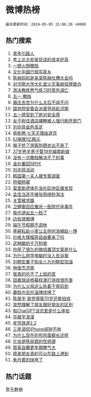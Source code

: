# 微博热榜

`最后更新时间：2024-05-05 15:06:26 +0800`

## 热门搜索

1. [青年引路人](https://m.weibo.cn/search?containerid=100103type%3D1%26t%3D10%26q%3D%23%E9%9D%92%E5%B9%B4%E5%BC%95%E8%B7%AF%E4%BA%BA%23&stream_entry_id=51&isnewpage=1&extparam=seat%3D1%26filter_type%3Drealtimehot%26stream_entry_id%3D51%26c_type%3D51%26q%3D%2523%25E9%259D%2592%25E5%25B9%25B4%25E5%25BC%2595%25E8%25B7%25AF%25E4%25BA%25BA%2523%26dgr%3D0%26cate%3D10103%26pos%3D0%26display_time%3D1714892785%26pre_seqid%3D171489278547701562789)
1. [考上北大却发现读的成本好高](https://m.weibo.cn/search?containerid=100103type%3D1%26t%3D10%26q%3D%23%E8%80%83%E4%B8%8A%E5%8C%97%E5%A4%A7%E5%8D%B4%E5%8F%91%E7%8E%B0%E8%AF%BB%E7%9A%84%E6%88%90%E6%9C%AC%E5%A5%BD%E9%AB%98%23&stream_entry_id=31&isnewpage=1&extparam=seat%3D1%26dgr%3D0%26realpos%3D1%26pos%3D0%26q%3D%2523%25E8%2580%2583%25E4%25B8%258A%25E5%258C%2597%25E5%25A4%25A7%25E5%258D%25B4%25E5%258F%2591%25E7%258E%25B0%25E8%25AF%25BB%25E7%259A%2584%25E6%2588%2590%25E6%259C%25AC%25E5%25A5%25BD%25E9%25AB%2598%2523%26band_rank%3D1%26flag%3D2%26filter_type%3Drealtimehot%26stream_entry_id%3D31%26c_type%3D31%26cate%3D5001%26lcate%3D5001%26display_time%3D1714892785%26pre_seqid%3D171489278547701562789)
1. [一顿火锅撤档](https://m.weibo.cn/search?containerid=100103type%3D1%26t%3D10%26q%3D%23%E4%B8%80%E9%A1%BF%E7%81%AB%E9%94%85%E6%92%A4%E6%A1%A3%23&stream_entry_id=31&isnewpage=1&extparam=seat%3D1%26dgr%3D0%26realpos%3D2%26pos%3D1%26q%3D%2523%25E4%25B8%2580%25E9%25A1%25BF%25E7%2581%25AB%25E9%2594%2585%25E6%2592%25A4%25E6%25A1%25A3%2523%26band_rank%3D2%26flag%3D2%26filter_type%3Drealtimehot%26stream_entry_id%3D31%26c_type%3D31%26cate%3D5001%26lcate%3D5001%26display_time%3D1714892785%26pre_seqid%3D171489278547701562789)
1. [文化中国行我写家乡](https://m.weibo.cn/search?containerid=100103type%3D1%26t%3D10%26q%3D%23%E6%96%87%E5%8C%96%E4%B8%AD%E5%9B%BD%E8%A1%8C%E6%88%91%E5%86%99%E5%AE%B6%E4%B9%A1%23&stream_entry_id=31&isnewpage=1&extparam=seat%3D1%26dgr%3D0%26realpos%3D3%26pos%3D2%26q%3D%2523%25E6%2596%2587%25E5%258C%2596%25E4%25B8%25AD%25E5%259B%25BD%25E8%25A1%258C%25E6%2588%2591%25E5%2586%2599%25E5%25AE%25B6%25E4%25B9%25A1%2523%26band_rank%3D3%26flag%3D0%26filter_type%3Drealtimehot%26stream_entry_id%3D31%26c_type%3D31%26cate%3D5001%26lcate%3D5001%26display_time%3D1714892785%26pre_seqid%3D171489278547701562789)
1. [陈赫妈妈是来录陈赫吐槽大会吗](https://m.weibo.cn/search?containerid=100103type%3D1%26t%3D10%26q%3D%23%E9%99%88%E8%B5%AB%E5%A6%88%E5%A6%88%E6%98%AF%E6%9D%A5%E5%BD%95%E9%99%88%E8%B5%AB%E5%90%90%E6%A7%BD%E5%A4%A7%E4%BC%9A%E5%90%97%23&stream_entry_id=31&isnewpage=1&extparam=seat%3D1%26dgr%3D0%26realpos%3D4%26pos%3D3%26q%3D%2523%25E9%2599%2588%25E8%25B5%25AB%25E5%25A6%2588%25E5%25A6%2588%25E6%2598%25AF%25E6%259D%25A5%25E5%25BD%2595%25E9%2599%2588%25E8%25B5%25AB%25E5%2590%2590%25E6%25A7%25BD%25E5%25A4%25A7%25E4%25BC%259A%25E5%2590%2597%2523%26band_rank%3D4%26flag%3D1%26filter_type%3Drealtimehot%26stream_entry_id%3D31%26c_type%3D31%26cate%3D5001%26lcate%3D5001%26display_time%3D1714892785%26pre_seqid%3D171489278547701562789)
1. [对河南大学大礼堂火灾事故挂牌督办](https://m.weibo.cn/search?containerid=100103type%3D1%26t%3D10%26q%3D%23%E5%AF%B9%E6%B2%B3%E5%8D%97%E5%A4%A7%E5%AD%A6%E5%A4%A7%E7%A4%BC%E5%A0%82%E7%81%AB%E7%81%BE%E4%BA%8B%E6%95%85%E6%8C%82%E7%89%8C%E7%9D%A3%E5%8A%9E%23&stream_entry_id=31&isnewpage=1&extparam=seat%3D1%26dgr%3D0%26realpos%3D5%26pos%3D4%26q%3D%2523%25E5%25AF%25B9%25E6%25B2%25B3%25E5%258D%2597%25E5%25A4%25A7%25E5%25AD%25A6%25E5%25A4%25A7%25E7%25A4%25BC%25E5%25A0%2582%25E7%2581%25AB%25E7%2581%25BE%25E4%25BA%258B%25E6%2595%2585%25E6%258C%2582%25E7%2589%258C%25E7%259D%25A3%25E5%258A%259E%2523%26band_rank%3D5%26flag%3D1%26filter_type%3Drealtimehot%26stream_entry_id%3D31%26c_type%3D31%26cate%3D5001%26lcate%3D5001%26display_time%3D1714892785%26pre_seqid%3D171489278547701562789)
1. [游泳教练憋气练习时意外溺亡](https://m.weibo.cn/search?containerid=100103type%3D1%26t%3D10%26q%3D%23%E6%B8%B8%E6%B3%B3%E6%95%99%E7%BB%83%E6%86%8B%E6%B0%94%E7%BB%83%E4%B9%A0%E6%97%B6%E6%84%8F%E5%A4%96%E6%BA%BA%E4%BA%A1%23&stream_entry_id=31&isnewpage=1&extparam=seat%3D1%26dgr%3D0%26realpos%3D6%26pos%3D5%26q%3D%2523%25E6%25B8%25B8%25E6%25B3%25B3%25E6%2595%2599%25E7%25BB%2583%25E6%2586%258B%25E6%25B0%2594%25E7%25BB%2583%25E4%25B9%25A0%25E6%2597%25B6%25E6%2584%258F%25E5%25A4%2596%25E6%25BA%25BA%25E4%25BA%25A1%2523%26band_rank%3D6%26flag%3D0%26filter_type%3Drealtimehot%26stream_entry_id%3D31%26c_type%3D31%26cate%3D5001%26lcate%3D5001%26display_time%3D1714892785%26pre_seqid%3D171489278547701562789)
1. [五一 撤档](https://m.weibo.cn/search?containerid=100103type%3D1%26t%3D10%26q%3D%E4%BA%94%E4%B8%80+%E6%92%A4%E6%A1%A3&stream_entry_id=31&isnewpage=1&extparam=seat%3D1%26dgr%3D0%26realpos%3D7%26pos%3D6%26q%3D%25E4%25BA%2594%25E4%25B8%2580%2520%25E6%2592%25A4%25E6%25A1%25A3%26band_rank%3D7%26flag%3D0%26filter_type%3Drealtimehot%26stream_entry_id%3D31%26c_type%3D31%26cate%3D5001%26lcate%3D5001%26display_time%3D1714892785%26pre_seqid%3D171489278547701562789)
1. [眉庄去世为什么太后不闻不问](https://m.weibo.cn/search?containerid=100103type%3D1%26t%3D10%26q%3D%23%E7%9C%89%E5%BA%84%E5%8E%BB%E4%B8%96%E4%B8%BA%E4%BB%80%E4%B9%88%E5%A4%AA%E5%90%8E%E4%B8%8D%E9%97%BB%E4%B8%8D%E9%97%AE%23&stream_entry_id=31&isnewpage=1&extparam=seat%3D1%26dgr%3D0%26realpos%3D8%26pos%3D7%26q%3D%2523%25E7%259C%2589%25E5%25BA%2584%25E5%258E%25BB%25E4%25B8%2596%25E4%25B8%25BA%25E4%25BB%2580%25E4%25B9%2588%25E5%25A4%25AA%25E5%2590%258E%25E4%25B8%258D%25E9%2597%25BB%25E4%25B8%258D%25E9%2597%25AE%2523%26band_rank%3D8%26flag%3D1%26filter_type%3Drealtimehot%26stream_entry_id%3D31%26c_type%3D31%26cate%3D5001%26lcate%3D5001%26display_time%3D1714892785%26pre_seqid%3D171489278547701562789)
1. [国务院安委会派督导组赴河南](https://m.weibo.cn/search?containerid=100103type%3D1%26t%3D10%26q%3D%23%E5%9B%BD%E5%8A%A1%E9%99%A2%E5%AE%89%E5%A7%94%E4%BC%9A%E6%B4%BE%E7%9D%A3%E5%AF%BC%E7%BB%84%E8%B5%B4%E6%B2%B3%E5%8D%97%23&stream_entry_id=31&isnewpage=1&extparam=seat%3D1%26dgr%3D0%26realpos%3D9%26pos%3D8%26q%3D%2523%25E5%259B%25BD%25E5%258A%25A1%25E9%2599%25A2%25E5%25AE%2589%25E5%25A7%2594%25E4%25BC%259A%25E6%25B4%25BE%25E7%259D%25A3%25E5%25AF%25BC%25E7%25BB%2584%25E8%25B5%25B4%25E6%25B2%25B3%25E5%258D%2597%2523%26band_rank%3D9%26flag%3D1%26filter_type%3Drealtimehot%26stream_entry_id%3D31%26c_type%3D31%26cate%3D5001%26lcate%3D5001%26display_time%3D1714892785%26pre_seqid%3D171489278547701562789)
1. [五一感受到了绝对安全感](https://m.weibo.cn/search?containerid=100103type%3D1%26t%3D10%26q%3D%23%E4%BA%94%E4%B8%80%E6%84%9F%E5%8F%97%E5%88%B0%E4%BA%86%E7%BB%9D%E5%AF%B9%E5%AE%89%E5%85%A8%E6%84%9F%23&stream_entry_id=31&isnewpage=1&extparam=seat%3D1%26dgr%3D0%26realpos%3D10%26pos%3D9%26q%3D%2523%25E4%25BA%2594%25E4%25B8%2580%25E6%2584%259F%25E5%258F%2597%25E5%2588%25B0%25E4%25BA%2586%25E7%25BB%259D%25E5%25AF%25B9%25E5%25AE%2589%25E5%2585%25A8%25E6%2584%259F%2523%26band_rank%3D10%26flag%3D32768%26filter_type%3Drealtimehot%26stream_entry_id%3D31%26c_type%3D31%26cate%3D5001%26lcate%3D5001%26display_time%3D1714892785%26pre_seqid%3D171489278547701562789)
1. [女子称住酒店裸睡被人强行刷开房门](https://m.weibo.cn/search?containerid=100103type%3D1%26t%3D10%26q%3D%23%E5%A5%B3%E5%AD%90%E7%A7%B0%E4%BD%8F%E9%85%92%E5%BA%97%E8%A3%B8%E7%9D%A1%E8%A2%AB%E4%BA%BA%E5%BC%BA%E8%A1%8C%E5%88%B7%E5%BC%80%E6%88%BF%E9%97%A8%23&stream_entry_id=31&isnewpage=1&extparam=seat%3D1%26dgr%3D0%26realpos%3D11%26pos%3D10%26q%3D%2523%25E5%25A5%25B3%25E5%25AD%2590%25E7%25A7%25B0%25E4%25BD%258F%25E9%2585%2592%25E5%25BA%2597%25E8%25A3%25B8%25E7%259D%25A1%25E8%25A2%25AB%25E4%25BA%25BA%25E5%25BC%25BA%25E8%25A1%258C%25E5%2588%25B7%25E5%25BC%2580%25E6%2588%25BF%25E9%2597%25A8%2523%26band_rank%3D11%26flag%3D1%26filter_type%3Drealtimehot%26stream_entry_id%3D31%26c_type%3D31%26cate%3D5001%26lcate%3D5001%26display_time%3D1714892785%26pre_seqid%3D171489278547701562789)
1. [刘亦菲金色高定](https://m.weibo.cn/search?containerid=100103type%3D1%26t%3D10%26q%3D%23%E5%88%98%E4%BA%A6%E8%8F%B2%E9%87%91%E8%89%B2%E9%AB%98%E5%AE%9A%23&stream_entry_id=31&isnewpage=1&extparam=seat%3D1%26dgr%3D0%26realpos%3D12%26pos%3D11%26q%3D%2523%25E5%2588%2598%25E4%25BA%25A6%25E8%258F%25B2%25E9%2587%2591%25E8%2589%25B2%25E9%25AB%2598%25E5%25AE%259A%2523%26band_rank%3D12%26flag%3D1%26filter_type%3Drealtimehot%26stream_entry_id%3D31%26c_type%3D31%26cate%3D5001%26lcate%3D5001%26display_time%3D1714892785%26pre_seqid%3D171489278547701562789)
1. [电影圈 七天无理由退货](https://m.weibo.cn/search?containerid=100103type%3D1%26t%3D10%26q%3D%E7%94%B5%E5%BD%B1%E5%9C%88+%E4%B8%83%E5%A4%A9%E6%97%A0%E7%90%86%E7%94%B1%E9%80%80%E8%B4%A7&stream_entry_id=31&isnewpage=1&extparam=seat%3D1%26dgr%3D0%26realpos%3D13%26pos%3D12%26q%3D%25E7%2594%25B5%25E5%25BD%25B1%25E5%259C%2588%2520%25E4%25B8%2583%25E5%25A4%25A9%25E6%2597%25A0%25E7%2590%2586%25E7%2594%25B1%25E9%2580%2580%25E8%25B4%25A7%26band_rank%3D13%26flag%3D2%26filter_type%3Drealtimehot%26stream_entry_id%3D31%26c_type%3D31%26cate%3D5001%26lcate%3D5001%26display_time%3D1714892785%26pre_seqid%3D171489278547701562789)
1. [IU捐赠1亿韩元](https://m.weibo.cn/search?containerid=100103type%3D1%26t%3D10%26q%3D%23IU%E6%8D%90%E8%B5%A01%E4%BA%BF%E9%9F%A9%E5%85%83%23&stream_entry_id=31&isnewpage=1&extparam=seat%3D1%26dgr%3D0%26realpos%3D14%26pos%3D13%26q%3D%2523IU%25E6%258D%2590%25E8%25B5%25A01%25E4%25BA%25BF%25E9%259F%25A9%25E5%2585%2583%2523%26band_rank%3D14%26flag%3D1%26filter_type%3Drealtimehot%26stream_entry_id%3D31%26c_type%3D31%26cate%3D5001%26lcate%3D5001%26display_time%3D1714892785%26pre_seqid%3D171489278547701562789)
1. [猴子抢了游客防晒衣出不来了](https://m.weibo.cn/search?containerid=100103type%3D1%26t%3D10%26q%3D%E7%8C%B4%E5%AD%90%E6%8A%A2%E4%BA%86%E6%B8%B8%E5%AE%A2%E9%98%B2%E6%99%92%E8%A1%A3%E5%87%BA%E4%B8%8D%E6%9D%A5%E4%BA%86&stream_entry_id=31&isnewpage=1&extparam=seat%3D1%26dgr%3D0%26realpos%3D15%26pos%3D14%26q%3D%25E7%258C%25B4%25E5%25AD%2590%25E6%258A%25A2%25E4%25BA%2586%25E6%25B8%25B8%25E5%25AE%25A2%25E9%2598%25B2%25E6%2599%2592%25E8%25A1%25A3%25E5%2587%25BA%25E4%25B8%258D%25E6%259D%25A5%25E4%25BA%2586%26band_rank%3D15%26flag%3D0%26filter_type%3Drealtimehot%26stream_entry_id%3D31%26c_type%3D31%26cate%3D5001%26lcate%3D5001%26display_time%3D1714892785%26pre_seqid%3D171489278547701562789)
1. [37岁养羊男子娶19岁越南新娘](https://m.weibo.cn/search?containerid=100103type%3D1%26t%3D10%26q%3D%2337%E5%B2%81%E5%85%BB%E7%BE%8A%E7%94%B7%E5%AD%90%E5%A8%B619%E5%B2%81%E8%B6%8A%E5%8D%97%E6%96%B0%E5%A8%98%23&stream_entry_id=31&isnewpage=1&extparam=seat%3D1%26dgr%3D0%26realpos%3D16%26pos%3D15%26q%3D%252337%25E5%25B2%2581%25E5%2585%25BB%25E7%25BE%258A%25E7%2594%25B7%25E5%25AD%2590%25E5%25A8%25B619%25E5%25B2%2581%25E8%25B6%258A%25E5%258D%2597%25E6%2596%25B0%25E5%25A8%2598%2523%26band_rank%3D16%26flag%3D0%26filter_type%3Drealtimehot%26stream_entry_id%3D31%26c_type%3D31%26cate%3D5001%26lcate%3D5001%26display_time%3D1714892785%26pre_seqid%3D171489278547701562789)
1. [没有一次撤档解决不了的事](https://m.weibo.cn/search?containerid=100103type%3D1%26t%3D10%26q%3D%E6%B2%A1%E6%9C%89%E4%B8%80%E6%AC%A1%E6%92%A4%E6%A1%A3%E8%A7%A3%E5%86%B3%E4%B8%8D%E4%BA%86%E7%9A%84%E4%BA%8B&stream_entry_id=31&isnewpage=1&extparam=seat%3D1%26dgr%3D0%26realpos%3D17%26pos%3D16%26q%3D%25E6%25B2%25A1%25E6%259C%2589%25E4%25B8%2580%25E6%25AC%25A1%25E6%2592%25A4%25E6%25A1%25A3%25E8%25A7%25A3%25E5%2586%25B3%25E4%25B8%258D%25E4%25BA%2586%25E7%259A%2584%25E4%25BA%258B%26band_rank%3D17%26flag%3D0%26filter_type%3Drealtimehot%26stream_entry_id%3D31%26c_type%3D31%26cate%3D5001%26lcate%3D5001%26display_time%3D1714892785%26pre_seqid%3D171489278547701562789)
1. [金价重回5时代](https://m.weibo.cn/search?containerid=100103type%3D1%26t%3D10%26q%3D%23%E9%87%91%E4%BB%B7%E9%87%8D%E5%9B%9E5%E6%97%B6%E4%BB%A3%23&stream_entry_id=31&isnewpage=1&extparam=seat%3D1%26dgr%3D0%26realpos%3D18%26pos%3D17%26q%3D%2523%25E9%2587%2591%25E4%25BB%25B7%25E9%2587%258D%25E5%259B%259E5%25E6%2597%25B6%25E4%25BB%25A3%2523%26band_rank%3D18%26flag%3D1%26filter_type%3Drealtimehot%26stream_entry_id%3D31%26c_type%3D31%26cate%3D5001%26lcate%3D5001%26display_time%3D1714892785%26pre_seqid%3D171489278547701562789)
1. [刘亦菲活动](https://m.weibo.cn/search?containerid=100103type%3D1%26t%3D10%26q%3D%E5%88%98%E4%BA%A6%E8%8F%B2%E6%B4%BB%E5%8A%A8&stream_entry_id=31&isnewpage=1&extparam=seat%3D1%26dgr%3D0%26realpos%3D19%26pos%3D18%26q%3D%25E5%2588%2598%25E4%25BA%25A6%25E8%258F%25B2%25E6%25B4%25BB%25E5%258A%25A8%26band_rank%3D19%26flag%3D1%26filter_type%3Drealtimehot%26stream_entry_id%3D31%26c_type%3D31%26cate%3D5001%26lcate%3D5001%26display_time%3D1714892785%26pre_seqid%3D171489278547701562789)
1. [韩国第一夫人被专案调查](https://m.weibo.cn/search?containerid=100103type%3D1%26t%3D10%26q%3D%23%E9%9F%A9%E5%9B%BD%E7%AC%AC%E4%B8%80%E5%A4%AB%E4%BA%BA%E8%A2%AB%E4%B8%93%E6%A1%88%E8%B0%83%E6%9F%A5%23&stream_entry_id=31&isnewpage=1&extparam=seat%3D1%26dgr%3D0%26realpos%3D20%26pos%3D19%26q%3D%2523%25E9%259F%25A9%25E5%259B%25BD%25E7%25AC%25AC%25E4%25B8%2580%25E5%25A4%25AB%25E4%25BA%25BA%25E8%25A2%25AB%25E4%25B8%2593%25E6%25A1%2588%25E8%25B0%2583%25E6%259F%25A5%2523%26band_rank%3D20%26flag%3D0%26filter_type%3Drealtimehot%26stream_entry_id%3D31%26c_type%3D31%26cate%3D5001%26lcate%3D5001%26display_time%3D1714892785%26pre_seqid%3D171489278547701562789)
1. [短裙杨幂](https://m.weibo.cn/search?containerid=100103type%3D1%26t%3D10%26q%3D%23%E7%9F%AD%E8%A3%99%E6%9D%A8%E5%B9%82%23&stream_entry_id=31&isnewpage=1&extparam=seat%3D1%26dgr%3D0%26realpos%3D21%26pos%3D20%26q%3D%2523%25E7%259F%25AD%25E8%25A3%2599%25E6%259D%25A8%25E5%25B9%2582%2523%26band_rank%3D21%26flag%3D0%26filter_type%3Drealtimehot%26stream_entry_id%3D31%26c_type%3D31%26cate%3D5001%26lcate%3D5001%26display_time%3D1714892785%26pre_seqid%3D171489278547701562789)
1. [莫里斯遗体在洛杉矶地区被发现](https://m.weibo.cn/search?containerid=100103type%3D1%26t%3D10%26q%3D%23%E8%8E%AB%E9%87%8C%E6%96%AF%E9%81%97%E4%BD%93%E5%9C%A8%E6%B4%9B%E6%9D%89%E7%9F%B6%E5%9C%B0%E5%8C%BA%E8%A2%AB%E5%8F%91%E7%8E%B0%23&stream_entry_id=31&isnewpage=1&extparam=seat%3D1%26dgr%3D0%26realpos%3D22%26pos%3D21%26q%3D%2523%25E8%258E%25AB%25E9%2587%258C%25E6%2596%25AF%25E9%2581%2597%25E4%25BD%2593%25E5%259C%25A8%25E6%25B4%259B%25E6%259D%2589%25E7%259F%25B6%25E5%259C%25B0%25E5%258C%25BA%25E8%25A2%25AB%25E5%258F%2591%25E7%258E%25B0%2523%26band_rank%3D22%26flag%3D0%26filter_type%3Drealtimehot%26stream_entry_id%3D31%26c_type%3D31%26cate%3D5001%26lcate%3D5001%26display_time%3D1714892785%26pre_seqid%3D171489278547701562789)
1. [孟佳当选手被张雨绮秒淘汰](https://m.weibo.cn/search?containerid=100103type%3D1%26t%3D10%26q%3D%23%E5%AD%9F%E4%BD%B3%E5%BD%93%E9%80%89%E6%89%8B%E8%A2%AB%E5%BC%A0%E9%9B%A8%E7%BB%AE%E7%A7%92%E6%B7%98%E6%B1%B0%23&stream_entry_id=31&isnewpage=1&extparam=seat%3D1%26dgr%3D0%26realpos%3D23%26pos%3D22%26q%3D%2523%25E5%25AD%259F%25E4%25BD%25B3%25E5%25BD%2593%25E9%2580%2589%25E6%2589%258B%25E8%25A2%25AB%25E5%25BC%25A0%25E9%259B%25A8%25E7%25BB%25AE%25E7%25A7%2592%25E6%25B7%2598%25E6%25B1%25B0%2523%26band_rank%3D23%26flag%3D1%26filter_type%3Drealtimehot%26stream_entry_id%3D31%26c_type%3D31%26cate%3D5001%26lcate%3D5001%26display_time%3D1714892785%26pre_seqid%3D171489278547701562789)
1. [关雪被求婚](https://m.weibo.cn/search?containerid=100103type%3D1%26t%3D10%26q%3D%23%E5%85%B3%E9%9B%AA%E8%A2%AB%E6%B1%82%E5%A9%9A%23&stream_entry_id=31&isnewpage=1&extparam=seat%3D1%26dgr%3D0%26realpos%3D24%26pos%3D23%26q%3D%2523%25E5%2585%25B3%25E9%259B%25AA%25E8%25A2%25AB%25E6%25B1%2582%25E5%25A9%259A%2523%26band_rank%3D24%26flag%3D1%26filter_type%3Drealtimehot%26stream_entry_id%3D31%26c_type%3D31%26cate%3D5001%26lcate%3D5001%26display_time%3D1714892785%26pre_seqid%3D171489278547701562789)
1. [卫健委回应重庆一医院代孕事件](https://m.weibo.cn/search?containerid=100103type%3D1%26t%3D10%26q%3D%23%E5%8D%AB%E5%81%A5%E5%A7%94%E5%9B%9E%E5%BA%94%E9%87%8D%E5%BA%86%E4%B8%80%E5%8C%BB%E9%99%A2%E4%BB%A3%E5%AD%95%E4%BA%8B%E4%BB%B6%23&stream_entry_id=31&isnewpage=1&extparam=seat%3D1%26dgr%3D0%26realpos%3D25%26pos%3D24%26q%3D%2523%25E5%258D%25AB%25E5%2581%25A5%25E5%25A7%2594%25E5%259B%259E%25E5%25BA%2594%25E9%2587%258D%25E5%25BA%2586%25E4%25B8%2580%25E5%258C%25BB%25E9%2599%25A2%25E4%25BB%25A3%25E5%25AD%2595%25E4%25BA%258B%25E4%25BB%25B6%2523%26band_rank%3D25%26flag%3D1%26filter_type%3Drealtimehot%26stream_entry_id%3D31%26c_type%3D31%26cate%3D5001%26lcate%3D5001%26display_time%3D1714892785%26pre_seqid%3D171489278547701562789)
1. [我也退出五一档了](https://m.weibo.cn/search?containerid=100103type%3D1%26t%3D10%26q%3D%23%E6%88%91%E4%B9%9F%E9%80%80%E5%87%BA%E4%BA%94%E4%B8%80%E6%A1%A3%E4%BA%86%23&stream_entry_id=31&isnewpage=1&extparam=seat%3D1%26dgr%3D0%26realpos%3D26%26pos%3D25%26q%3D%2523%25E6%2588%2591%25E4%25B9%259F%25E9%2580%2580%25E5%2587%25BA%25E4%25BA%2594%25E4%25B8%2580%25E6%25A1%25A3%25E4%25BA%2586%2523%26band_rank%3D26%26flag%3D1%26filter_type%3Drealtimehot%26stream_entry_id%3D31%26c_type%3D31%26cate%3D5001%26lcate%3D5001%26display_time%3D1714892785%26pre_seqid%3D171489278547701562789)
1. [边伯贤微博](https://m.weibo.cn/search?containerid=100103type%3D1%26t%3D10%26q%3D%E8%BE%B9%E4%BC%AF%E8%B4%A4%E5%BE%AE%E5%8D%9A&stream_entry_id=31&isnewpage=1&extparam=seat%3D1%26dgr%3D0%26realpos%3D27%26pos%3D26%26q%3D%25E8%25BE%25B9%25E4%25BC%25AF%25E8%25B4%25A4%25E5%25BE%25AE%25E5%258D%259A%26band_rank%3D27%26flag%3D0%26filter_type%3Drealtimehot%26stream_entry_id%3D31%26c_type%3D31%26cate%3D5001%26lcate%3D5001%26display_time%3D1714892785%26pre_seqid%3D171489278547701562789)
1. [端午节假期不调休](https://m.weibo.cn/search?containerid=100103type%3D1%26t%3D10%26q%3D%23%E7%AB%AF%E5%8D%88%E8%8A%82%E5%81%87%E6%9C%9F%E4%B8%8D%E8%B0%83%E4%BC%91%23&stream_entry_id=31&isnewpage=1&extparam=seat%3D1%26dgr%3D0%26realpos%3D28%26pos%3D27%26q%3D%2523%25E7%25AB%25AF%25E5%258D%2588%25E8%258A%2582%25E5%2581%2587%25E6%259C%259F%25E4%25B8%258D%25E8%25B0%2583%25E4%25BC%2591%2523%26band_rank%3D28%26flag%3D0%26filter_type%3Drealtimehot%26stream_entry_id%3D31%26c_type%3D31%26cate%3D5001%26lcate%3D5001%26display_time%3D1714892785%26pre_seqid%3D171489278547701562789)
1. [李耕耘赵小童公主抱何浩楠赵一博](https://m.weibo.cn/search?containerid=100103type%3D1%26t%3D10%26q%3D%23%E6%9D%8E%E8%80%95%E8%80%98%E8%B5%B5%E5%B0%8F%E7%AB%A5%E5%85%AC%E4%B8%BB%E6%8A%B1%E4%BD%95%E6%B5%A9%E6%A5%A0%E8%B5%B5%E4%B8%80%E5%8D%9A%23&stream_entry_id=31&isnewpage=1&extparam=seat%3D1%26dgr%3D0%26realpos%3D29%26pos%3D28%26q%3D%2523%25E6%259D%258E%25E8%2580%2595%25E8%2580%2598%25E8%25B5%25B5%25E5%25B0%258F%25E7%25AB%25A5%25E5%2585%25AC%25E4%25B8%25BB%25E6%258A%25B1%25E4%25BD%2595%25E6%25B5%25A9%25E6%25A5%25A0%25E8%25B5%25B5%25E4%25B8%2580%25E5%258D%259A%2523%26band_rank%3D29%26flag%3D1%26filter_type%3Drealtimehot%26stream_entry_id%3D31%26c_type%3D31%26cate%3D5001%26lcate%3D5001%26display_time%3D1714892785%26pre_seqid%3D171489278547701562789)
1. [价格大降榴莲自由要来了吗](https://m.weibo.cn/search?containerid=100103type%3D1%26t%3D10%26q%3D%23%E4%BB%B7%E6%A0%BC%E5%A4%A7%E9%99%8D%E6%A6%B4%E8%8E%B2%E8%87%AA%E7%94%B1%E8%A6%81%E6%9D%A5%E4%BA%86%E5%90%97%23&stream_entry_id=31&isnewpage=1&extparam=seat%3D1%26dgr%3D0%26realpos%3D30%26pos%3D29%26q%3D%2523%25E4%25BB%25B7%25E6%25A0%25BC%25E5%25A4%25A7%25E9%2599%258D%25E6%25A6%25B4%25E8%258E%25B2%25E8%2587%25AA%25E7%2594%25B1%25E8%25A6%2581%25E6%259D%25A5%25E4%25BA%2586%25E5%2590%2597%2523%26band_rank%3D30%26flag%3D1%26filter_type%3Drealtimehot%26stream_entry_id%3D31%26c_type%3D31%26cate%3D5001%26lcate%3D5001%26display_time%3D1714892785%26pre_seqid%3D171489278547701562789)
1. [这种酸奶千万别喝](https://m.weibo.cn/search?containerid=100103type%3D1%26t%3D10%26q%3D%23%E8%BF%99%E7%A7%8D%E9%85%B8%E5%A5%B6%E5%8D%83%E4%B8%87%E5%88%AB%E5%96%9D%23&stream_entry_id=31&isnewpage=1&extparam=seat%3D1%26dgr%3D0%26realpos%3D31%26pos%3D30%26q%3D%2523%25E8%25BF%2599%25E7%25A7%258D%25E9%2585%25B8%25E5%25A5%25B6%25E5%258D%2583%25E4%25B8%2587%25E5%2588%25AB%25E5%2596%259D%2523%26band_rank%3D31%26flag%3D1%26filter_type%3Drealtimehot%26stream_entry_id%3D31%26c_type%3D31%26cate%3D5001%26lcate%3D5001%26display_time%3D1714892785%26pre_seqid%3D171489278547701562789)
1. [你用了很久的微信置顶文案是什么](https://m.weibo.cn/search?containerid=100103type%3D1%26t%3D10%26q%3D%23%E4%BD%A0%E7%94%A8%E4%BA%86%E5%BE%88%E4%B9%85%E7%9A%84%E5%BE%AE%E4%BF%A1%E7%BD%AE%E9%A1%B6%E6%96%87%E6%A1%88%E6%98%AF%E4%BB%80%E4%B9%88%23&stream_entry_id=31&isnewpage=1&extparam=seat%3D1%26dgr%3D0%26realpos%3D32%26pos%3D31%26q%3D%2523%25E4%25BD%25A0%25E7%2594%25A8%25E4%25BA%2586%25E5%25BE%2588%25E4%25B9%2585%25E7%259A%2584%25E5%25BE%25AE%25E4%25BF%25A1%25E7%25BD%25AE%25E9%25A1%25B6%25E6%2596%2587%25E6%25A1%2588%25E6%2598%25AF%25E4%25BB%2580%25E4%25B9%2588%2523%26band_rank%3D32%26flag%3D0%26filter_type%3Drealtimehot%26stream_entry_id%3D31%26c_type%3D31%26cate%3D5001%26lcate%3D5001%26display_time%3D1714892785%26pre_seqid%3D171489278547701562789)
1. [为什么刚学电脑时没人告诉我](https://m.weibo.cn/search?containerid=100103type%3D1%26t%3D10%26q%3D%E4%B8%BA%E4%BB%80%E4%B9%88%E5%88%9A%E5%AD%A6%E7%94%B5%E8%84%91%E6%97%B6%E6%B2%A1%E4%BA%BA%E5%91%8A%E8%AF%89%E6%88%91&stream_entry_id=31&isnewpage=1&extparam=seat%3D1%26dgr%3D0%26realpos%3D33%26pos%3D32%26q%3D%25E4%25B8%25BA%25E4%25BB%2580%25E4%25B9%2588%25E5%2588%259A%25E5%25AD%25A6%25E7%2594%25B5%25E8%2584%2591%25E6%2597%25B6%25E6%25B2%25A1%25E4%25BA%25BA%25E5%2591%258A%25E8%25AF%2589%25E6%2588%2591%26band_rank%3D33%26flag%3D0%26filter_type%3Drealtimehot%26stream_entry_id%3D31%26c_type%3D31%26cate%3D5001%26lcate%3D5001%26display_time%3D1714892785%26pre_seqid%3D171489278547701562789)
1. [刘畊宏妻子和女儿为刘畊宏加油](https://m.weibo.cn/search?containerid=100103type%3D1%26t%3D10%26q%3D%23%E5%88%98%E7%95%8A%E5%AE%8F%E5%A6%BB%E5%AD%90%E5%92%8C%E5%A5%B3%E5%84%BF%E4%B8%BA%E5%88%98%E7%95%8A%E5%AE%8F%E5%8A%A0%E6%B2%B9%23&stream_entry_id=31&isnewpage=1&extparam=seat%3D1%26dgr%3D0%26realpos%3D34%26pos%3D33%26q%3D%2523%25E5%2588%2598%25E7%2595%258A%25E5%25AE%258F%25E5%25A6%25BB%25E5%25AD%2590%25E5%2592%258C%25E5%25A5%25B3%25E5%2584%25BF%25E4%25B8%25BA%25E5%2588%2598%25E7%2595%258A%25E5%25AE%258F%25E5%258A%25A0%25E6%25B2%25B9%2523%26band_rank%3D34%26flag%3D1%26filter_type%3Drealtimehot%26stream_entry_id%3D31%26c_type%3D31%26cate%3D5001%26lcate%3D5001%26display_time%3D1714892785%26pre_seqid%3D171489278547701562789)
1. [林俊杰济南](https://m.weibo.cn/search?containerid=100103type%3D1%26t%3D10%26q%3D%E6%9E%97%E4%BF%8A%E6%9D%B0%E6%B5%8E%E5%8D%97&stream_entry_id=31&isnewpage=1&extparam=seat%3D1%26dgr%3D0%26realpos%3D35%26pos%3D34%26q%3D%25E6%259E%2597%25E4%25BF%258A%25E6%259D%25B0%25E6%25B5%258E%25E5%258D%2597%26band_rank%3D35%26flag%3D1%26filter_type%3Drealtimehot%26stream_entry_id%3D31%26c_type%3D31%26cate%3D5001%26lcate%3D5001%26display_time%3D1714892785%26pre_seqid%3D171489278547701562789)
1. [我真的吃不了上班的苦](https://m.weibo.cn/search?containerid=100103type%3D1%26t%3D10%26q%3D%23%E6%88%91%E7%9C%9F%E7%9A%84%E5%90%83%E4%B8%8D%E4%BA%86%E4%B8%8A%E7%8F%AD%E7%9A%84%E8%8B%A6%23&stream_entry_id=31&isnewpage=1&extparam=seat%3D1%26dgr%3D0%26realpos%3D36%26pos%3D35%26q%3D%2523%25E6%2588%2591%25E7%259C%259F%25E7%259A%2584%25E5%2590%2583%25E4%25B8%258D%25E4%25BA%2586%25E4%25B8%258A%25E7%258F%25AD%25E7%259A%2584%25E8%258B%25A6%2523%26band_rank%3D36%26flag%3D1%26filter_type%3Drealtimehot%26stream_entry_id%3D31%26c_type%3D31%26cate%3D5001%26lcate%3D5001%26display_time%3D1714892785%26pre_seqid%3D171489278547701562789)
1. [田嘉瑞说杨幂程潇打游戏很厉害](https://m.weibo.cn/search?containerid=100103type%3D1%26t%3D10%26q%3D%23%E7%94%B0%E5%98%89%E7%91%9E%E8%AF%B4%E6%9D%A8%E5%B9%82%E7%A8%8B%E6%BD%87%E6%89%93%E6%B8%B8%E6%88%8F%E5%BE%88%E5%8E%89%E5%AE%B3%23&stream_entry_id=31&isnewpage=1&extparam=seat%3D1%26dgr%3D0%26realpos%3D37%26pos%3D36%26q%3D%2523%25E7%2594%25B0%25E5%2598%2589%25E7%2591%259E%25E8%25AF%25B4%25E6%259D%25A8%25E5%25B9%2582%25E7%25A8%258B%25E6%25BD%2587%25E6%2589%2593%25E6%25B8%25B8%25E6%2588%258F%25E5%25BE%2588%25E5%258E%2589%25E5%25AE%25B3%2523%26band_rank%3D37%26flag%3D1%26filter_type%3Drealtimehot%26stream_entry_id%3D31%26c_type%3D31%26cate%3D5001%26lcate%3D5001%26display_time%3D1714892785%26pre_seqid%3D171489278547701562789)
1. [为什么父母这么执着于提前到](https://m.weibo.cn/search?containerid=100103type%3D1%26t%3D10%26q%3D%23%E4%B8%BA%E4%BB%80%E4%B9%88%E7%88%B6%E6%AF%8D%E8%BF%99%E4%B9%88%E6%89%A7%E7%9D%80%E4%BA%8E%E6%8F%90%E5%89%8D%E5%88%B0%23&stream_entry_id=31&isnewpage=1&extparam=seat%3D1%26dgr%3D0%26realpos%3D38%26pos%3D37%26q%3D%2523%25E4%25B8%25BA%25E4%25BB%2580%25E4%25B9%2588%25E7%2588%25B6%25E6%25AF%258D%25E8%25BF%2599%25E4%25B9%2588%25E6%2589%25A7%25E7%259D%2580%25E4%25BA%258E%25E6%258F%2590%25E5%2589%258D%25E5%2588%25B0%2523%26band_rank%3D38%26flag%3D1%26filter_type%3Drealtimehot%26stream_entry_id%3D31%26c_type%3D31%26cate%3D5001%26lcate%3D5001%26display_time%3D1714892785%26pre_seqid%3D171489278547701562789)
1. [鹿晗也去吃淄博烧烤了](https://m.weibo.cn/search?containerid=100103type%3D1%26t%3D10%26q%3D%23%E9%B9%BF%E6%99%97%E4%B9%9F%E5%8E%BB%E5%90%83%E6%B7%84%E5%8D%9A%E7%83%A7%E7%83%A4%E4%BA%86%23&stream_entry_id=31&isnewpage=1&extparam=seat%3D1%26dgr%3D0%26realpos%3D39%26pos%3D38%26q%3D%2523%25E9%25B9%25BF%25E6%2599%2597%25E4%25B9%259F%25E5%258E%25BB%25E5%2590%2583%25E6%25B7%2584%25E5%258D%259A%25E7%2583%25A7%25E7%2583%25A4%25E4%25BA%2586%2523%26band_rank%3D39%26flag%3D1%26filter_type%3Drealtimehot%26stream_entry_id%3D31%26c_type%3D31%26cate%3D5001%26lcate%3D5001%26display_time%3D1714892785%26pre_seqid%3D171489278547701562789)
1. [陈昊宇 我觉得我70岁还能拍戏](https://m.weibo.cn/search?containerid=100103type%3D1%26t%3D10%26q%3D%E9%99%88%E6%98%8A%E5%AE%87+%E6%88%91%E8%A7%89%E5%BE%97%E6%88%9170%E5%B2%81%E8%BF%98%E8%83%BD%E6%8B%8D%E6%88%8F&stream_entry_id=31&isnewpage=1&extparam=seat%3D1%26dgr%3D0%26realpos%3D40%26pos%3D39%26q%3D%25E9%2599%2588%25E6%2598%258A%25E5%25AE%2587%2520%25E6%2588%2591%25E8%25A7%2589%25E5%25BE%2597%25E6%2588%259170%25E5%25B2%2581%25E8%25BF%2598%25E8%2583%25BD%25E6%258B%258D%25E6%2588%258F%26band_rank%3D40%26flag%3D1%26filter_type%3Drealtimehot%26stream_entry_id%3D31%26c_type%3D31%26cate%3D5001%26lcate%3D5001%26display_time%3D1714892785%26pre_seqid%3D171489278547701562789)
1. [突然理解了朋友跟好朋友的区别](https://m.weibo.cn/search?containerid=100103type%3D1%26t%3D10%26q%3D%23%E7%AA%81%E7%84%B6%E7%90%86%E8%A7%A3%E4%BA%86%E6%9C%8B%E5%8F%8B%E8%B7%9F%E5%A5%BD%E6%9C%8B%E5%8F%8B%E7%9A%84%E5%8C%BA%E5%88%AB%23&stream_entry_id=31&isnewpage=1&extparam=seat%3D1%26dgr%3D0%26realpos%3D41%26pos%3D40%26q%3D%2523%25E7%25AA%2581%25E7%2584%25B6%25E7%2590%2586%25E8%25A7%25A3%25E4%25BA%2586%25E6%259C%258B%25E5%258F%258B%25E8%25B7%259F%25E5%25A5%25BD%25E6%259C%258B%25E5%258F%258B%25E7%259A%2584%25E5%258C%25BA%25E5%2588%25AB%2523%26band_rank%3D41%26flag%3D1%26filter_type%3Drealtimehot%26stream_entry_id%3D31%26c_type%3D31%26cate%3D5001%26lcate%3D5001%26display_time%3D1714892785%26pre_seqid%3D171489278547701562789)
1. [和ChatGPT谈恋爱是什么体验](https://m.weibo.cn/search?containerid=100103type%3D1%26t%3D10%26q%3D%23%E5%92%8CChatGPT%E8%B0%88%E6%81%8B%E7%88%B1%E6%98%AF%E4%BB%80%E4%B9%88%E4%BD%93%E9%AA%8C%23&stream_entry_id=31&isnewpage=1&extparam=seat%3D1%26dgr%3D0%26realpos%3D42%26pos%3D41%26q%3D%2523%25E5%2592%258CChatGPT%25E8%25B0%2588%25E6%2581%258B%25E7%2588%25B1%25E6%2598%25AF%25E4%25BB%2580%25E4%25B9%2588%25E4%25BD%2593%25E9%25AA%258C%2523%26band_rank%3D42%26flag%3D1%26filter_type%3Drealtimehot%26stream_entry_id%3D31%26c_type%3D31%26cate%3D5001%26lcate%3D5001%26display_time%3D1714892785%26pre_seqid%3D171489278547701562789)
1. [华晨宇浪漫](https://m.weibo.cn/search?containerid=100103type%3D1%26t%3D10%26q%3D%E5%8D%8E%E6%99%A8%E5%AE%87%E6%B5%AA%E6%BC%AB&stream_entry_id=31&isnewpage=1&extparam=seat%3D1%26dgr%3D0%26realpos%3D43%26pos%3D42%26q%3D%25E5%258D%258E%25E6%2599%25A8%25E5%25AE%2587%25E6%25B5%25AA%25E6%25BC%25AB%26band_rank%3D43%26flag%3D1%26filter_type%3Drealtimehot%26stream_entry_id%3D31%26c_type%3D31%26cate%3D5001%26lcate%3D5001%26display_time%3D1714892785%26pre_seqid%3D171489278547701562789)
1. [星穹铁道2.2](https://m.weibo.cn/search?containerid=100103type%3D1%26t%3D10%26q%3D%23%E6%98%9F%E7%A9%B9%E9%93%81%E9%81%932.2%23&stream_entry_id=31&isnewpage=1&extparam=seat%3D1%26dgr%3D0%26realpos%3D44%26pos%3D43%26q%3D%2523%25E6%2598%259F%25E7%25A9%25B9%25E9%2593%2581%25E9%2581%25932.2%2523%26band_rank%3D44%26flag%3D1%26filter_type%3Drealtimehot%26stream_entry_id%3D31%26c_type%3D31%26cate%3D5001%26lcate%3D5001%26display_time%3D1714892785%26pre_seqid%3D171489278547701562789)
1. [三星调侃iPhone闹钟不响](https://m.weibo.cn/search?containerid=100103type%3D1%26t%3D10%26q%3D%23%E4%B8%89%E6%98%9F%E8%B0%83%E4%BE%83iPhone%E9%97%B9%E9%92%9F%E4%B8%8D%E5%93%8D%23&stream_entry_id=31&isnewpage=1&extparam=seat%3D1%26dgr%3D0%26realpos%3D45%26pos%3D44%26q%3D%2523%25E4%25B8%2589%25E6%2598%259F%25E8%25B0%2583%25E4%25BE%2583iPhone%25E9%2597%25B9%25E9%2592%259F%25E4%25B8%258D%25E5%2593%258D%2523%26band_rank%3D45%26flag%3D1%26filter_type%3Drealtimehot%26stream_entry_id%3D31%26c_type%3D31%26cate%3D5001%26lcate%3D5001%26display_time%3D1714892785%26pre_seqid%3D171489278547701562789)
1. [为什么现在的煎鸡蛋都长这样](https://m.weibo.cn/search?containerid=100103type%3D1%26t%3D10%26q%3D%23%E4%B8%BA%E4%BB%80%E4%B9%88%E7%8E%B0%E5%9C%A8%E7%9A%84%E7%85%8E%E9%B8%A1%E8%9B%8B%E9%83%BD%E9%95%BF%E8%BF%99%E6%A0%B7%23&stream_entry_id=31&isnewpage=1&extparam=seat%3D1%26dgr%3D0%26realpos%3D46%26pos%3D45%26q%3D%2523%25E4%25B8%25BA%25E4%25BB%2580%25E4%25B9%2588%25E7%258E%25B0%25E5%259C%25A8%25E7%259A%2584%25E7%2585%258E%25E9%25B8%25A1%25E8%259B%258B%25E9%2583%25BD%25E9%2595%25BF%25E8%25BF%2599%25E6%25A0%25B7%2523%26band_rank%3D46%26flag%3D0%26filter_type%3Drealtimehot%26stream_entry_id%3D31%26c_type%3D31%26cate%3D5001%26lcate%3D5001%26display_time%3D1714892785%26pre_seqid%3D171489278547701562789)
1. [化妆是陈丽君的性转键](https://m.weibo.cn/search?containerid=100103type%3D1%26t%3D10%26q%3D%23%E5%8C%96%E5%A6%86%E6%98%AF%E9%99%88%E4%B8%BD%E5%90%9B%E7%9A%84%E6%80%A7%E8%BD%AC%E9%94%AE%23&stream_entry_id=31&isnewpage=1&extparam=seat%3D1%26dgr%3D0%26realpos%3D47%26pos%3D46%26q%3D%2523%25E5%258C%2596%25E5%25A6%2586%25E6%2598%25AF%25E9%2599%2588%25E4%25B8%25BD%25E5%2590%259B%25E7%259A%2584%25E6%2580%25A7%25E8%25BD%25AC%25E9%2594%25AE%2523%26band_rank%3D47%26flag%3D0%26filter_type%3Drealtimehot%26stream_entry_id%3D31%26c_type%3D31%26cate%3D5001%26lcate%3D5001%26display_time%3D1714892785%26pre_seqid%3D171489278547701562789)
1. [那英自曝更年期脾气大](https://m.weibo.cn/search?containerid=100103type%3D1%26t%3D10%26q%3D%23%E9%82%A3%E8%8B%B1%E8%87%AA%E6%9B%9D%E6%9B%B4%E5%B9%B4%E6%9C%9F%E8%84%BE%E6%B0%94%E5%A4%A7%23&stream_entry_id=31&isnewpage=1&extparam=seat%3D1%26dgr%3D0%26realpos%3D48%26pos%3D47%26q%3D%2523%25E9%2582%25A3%25E8%258B%25B1%25E8%2587%25AA%25E6%259B%259D%25E6%259B%25B4%25E5%25B9%25B4%25E6%259C%259F%25E8%2584%25BE%25E6%25B0%2594%25E5%25A4%25A7%2523%26band_rank%3D48%26flag%3D1%26filter_type%3Drealtimehot%26stream_entry_id%3D31%26c_type%3D31%26cate%3D5001%26lcate%3D5001%26display_time%3D1714892785%26pre_seqid%3D171489278547701562789)
1. [原来朋友真的可以在路上遇到](https://m.weibo.cn/search?containerid=100103type%3D1%26t%3D10%26q%3D%23%E5%8E%9F%E6%9D%A5%E6%9C%8B%E5%8F%8B%E7%9C%9F%E7%9A%84%E5%8F%AF%E4%BB%A5%E5%9C%A8%E8%B7%AF%E4%B8%8A%E9%81%87%E5%88%B0%23&stream_entry_id=31&isnewpage=1&extparam=seat%3D1%26dgr%3D0%26realpos%3D49%26pos%3D48%26q%3D%2523%25E5%258E%259F%25E6%259D%25A5%25E6%259C%258B%25E5%258F%258B%25E7%259C%259F%25E7%259A%2584%25E5%258F%25AF%25E4%25BB%25A5%25E5%259C%25A8%25E8%25B7%25AF%25E4%25B8%258A%25E9%2581%2587%25E5%2588%25B0%2523%26band_rank%3D49%26flag%3D0%26filter_type%3Drealtimehot%26stream_entry_id%3D31%26c_type%3D31%26cate%3D5001%26lcate%3D5001%26display_time%3D1714892785%26pre_seqid%3D171489278547701562789)
1. [朱丹累的快垮了](https://m.weibo.cn/search?containerid=100103type%3D1%26t%3D10%26q%3D%23%E6%9C%B1%E4%B8%B9%E7%B4%AF%E7%9A%84%E5%BF%AB%E5%9E%AE%E4%BA%86%23&stream_entry_id=31&isnewpage=1&extparam=seat%3D1%26dgr%3D0%26realpos%3D50%26pos%3D49%26q%3D%2523%25E6%259C%25B1%25E4%25B8%25B9%25E7%25B4%25AF%25E7%259A%2584%25E5%25BF%25AB%25E5%259E%25AE%25E4%25BA%2586%2523%26band_rank%3D50%26flag%3D1%26filter_type%3Drealtimehot%26stream_entry_id%3D31%26c_type%3D31%26cate%3D5001%26lcate%3D5001%26display_time%3D1714892785%26pre_seqid%3D171489278547701562789)

## 热门话题

暂无数据

